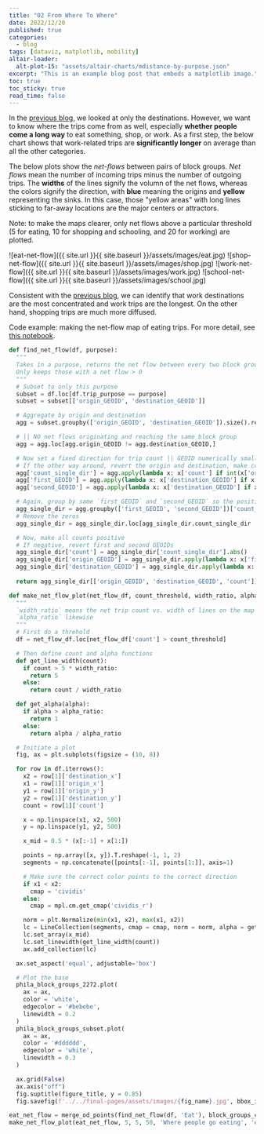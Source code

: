 ```yaml
---
title: "02 From Where To Where"
date: 2022/12/20
published: true
categories:
  - blog
tags: [dataviz, matplotlib, mobility]
altair-loader:
  alt-plot-15: "assets/altair-charts/mdistance-by-purpose.json"
excerpt: "This is an example blog post that embeds a matplotlib image."
toc: true
toc_sticky: true
read_time: false
---
```


In the [previous blog](https://leejere.github.io/mobile-philly/blog/1-destinations/), we looked at only the destinations. However, we want to know where the trips come from as well, especially **whether people come a long way** to eat something, shop, or work. As a first step, the below chart shows that work-related trips are **significantly longer** on average than all the other categories.

<div id="alt-plot-15"></div>

The below plots show the *net-flows* between pairs of block groups. *Net flows* mean the number of incoming trips minus the number of outgoing trips. The **widths** of the lines signify the volumn of the net flows, whereas the colors signify the direction, with **blue** meaning the origins and **yellow** representing the sinks. In this case, those "yellow areas" with long lines sticking to far-away locations are the major centers or attractors.

Note: to make the maps clearer, only net flows above a particular threshold (5 for eating, 10 for shopping and schooling, and 20 for working) are plotted.

![eat-net-flow]({{ site.url }}{{ site.baseurl }}/assets/images/eat.jpg)
![shop-net-flow]({{ site.url }}{{ site.baseurl }}/assets/images/shop.jpg)
![work-net-flow]({{ site.url }}{{ site.baseurl }}/assets/images/work.jpg)
![school-net-flow]({{ site.url }}{{ site.baseurl }}/assets/images/school.jpg)

Consistent with the [previous blog](https://leejere.github.io/mobile-philly/blog/1-destinations/), we can identify that work destinations are the most concentrated and work trips are the longest. On the other hand, shopping trips are much more diffused.

Code example: making the net-flow map of eating trips. For more detail, see [this notebook](https://github.com/MUSA-550-Fall-2022/final-project-mobile_philly/blob/main/notebooks/replica-visualization.ipynb).

```python
def find_net_flow(df, purpose):
  """
  Takes in a purpose, returns the net flow between every two block groups
  Only keeps those with a net flow > 0
  """
  # Subset to only this purpose
  subset = df.loc[df.trip_purpose == purpose]
  subset = subset[['origin_GEOID', 'destination_GEOID']]

  # Aggregate by origin and destination
  agg = subset.groupby(['origin_GEOID', 'destination_GEOID']).size().reset_index().rename(columns = {0: 'count'})

  # || NO net flows originating and reaching the same block group
  agg = agg.loc[agg.origin_GEOID != agg.destination_GEOID,]

  # Now set a fixed direction for trip count || GEOID numerically smaller always as origin
  # If the other way around, revert the origin and destination, make count negative
  agg['count_single_dir'] = agg.apply(lambda x: x['count'] if int(x['origin_GEOID']) < int(x['destination_GEOID']) else -x['count'], axis = 1)
  agg['first_GEOID'] = agg.apply(lambda x: x['destination_GEOID'] if x['origin_GEOID'] > x['destination_GEOID'] else x['origin_GEOID'], axis = 1)
  agg['second_GEOID'] = agg.apply(lambda x: x['destination_GEOID'] if x['origin_GEOID'] < x['destination_GEOID'] else x['origin_GEOID'], axis = 1)

  # Again, group by same `first_GEOID` and `second_GEOID` so the positives and negatives cancel each other out
  agg_single_dir = agg.groupby(['first_GEOID', 'second_GEOID'])['count_single_dir'].sum().reset_index().rename(columns = {0: 'count_single_dir'})
  # Remove the zeros
  agg_single_dir = agg_single_dir.loc[agg_single_dir.count_single_dir != 0]

  # Now, make all counts positive
  # If negative, revert first and second GEOIDs
  agg_single_dir['count'] = agg_single_dir['count_single_dir'].abs()
  agg_single_dir['origin_GEOID'] = agg_single_dir.apply(lambda x: x['first_GEOID'] if x['count_single_dir'] > 0 else x['second_GEOID'], axis = 1)
  agg_single_dir['destination_GEOID'] = agg_single_dir.apply(lambda x: x['first_GEOID'] if x['count_single_dir'] < 0 else x['second_GEOID'], axis = 1)
  
  return agg_single_dir[['origin_GEOID', 'destination_GEOID', 'count']]
```
```python
def make_net_flow_plot(net_flow_df, count_threshold, width_ratio, alpha_ratio, figure_title, fig_name):
  """
  `width_ratio` means the net trip count vs. width of lines on the map
  `alpha_ratio` likewise
  """
  # First do a threhold
  df = net_flow_df.loc[net_flow_df['count'] > count_threshold]

  # Then define count and alpha functions
  def get_line_width(count):
    if count > 5 * width_ratio:
      return 5
    else:
      return count / width_ratio

  def get_alpha(alpha):
    if alpha > alpha_ratio:
      return 1
    else:
      return alpha / alpha_ratio

  # Initiate a plot
  fig, ax = plt.subplots(figsize = (10, 8))

  for row in df.iterrows():
    x2 = row[1]['destination_x']
    x1 = row[1]['origin_x']
    y1 = row[1]['origin_y']
    y2 = row[1]['destination_y']
    count = row[1]['count']

    x = np.linspace(x1, x2, 500)
    y = np.linspace(y1, y2, 500)

    x_mid = 0.5 * (x[:-1] + x[1:])

    points = np.array([x, y]).T.reshape(-1, 1, 2)
    segments = np.concatenate([points[:-1], points[1:]], axis=1)

    # Make sure the correct color points to the correct direction
    if x1 < x2:
      cmap = 'cividis'
    else:
      cmap = mpl.cm.get_cmap('cividis_r')

    norm = plt.Normalize(min(x1, x2), max(x1, x2))
    lc = LineCollection(segments, cmap = cmap, norm = norm, alpha = get_alpha(count))
    lc.set_array(x_mid)
    lc.set_linewidth(get_line_width(count))
    ax.add_collection(lc)

  ax.set_aspect('equal', adjustable='box')

  # Plot the base
  phila_block_groups_2272.plot(
    ax = ax,
    color = 'white',
    edgecolor = '#bebebe',
    linewidth = 0.2
  )
  phila_block_groups_subset.plot(
    ax = ax,
    color = '#dddddd',
    edgecolor = 'white',
    linewidth = 0.3
  )

  ax.grid(False)
  ax.axis("off")
  fig.suptitle(figure_title, y = 0.85)
  fig.savefig(f'../../final-pages/assets/images/{fig_name}.jpg', bbox_inches='tight')
```

```python
eat_net_flow = merge_od_points(find_net_flow(df, 'Eat'), block_groups_centroids)
make_net_flow_plot(eat_net_flow, 5, 5, 50, 'Where people go eating', 'eat')
```